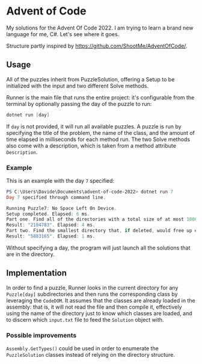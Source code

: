 # Advent of Code
My solutions for the Advent Of Code 2022. I am trying to learn a brand new language for me, C#. Let's see where it goes.

Structure partly inspired by https://github.com/ShootMe/AdventOfCode/.

## Usage

All of the puzzles inherit from PuzzleSolution, offering a Setup to be initialized with the input and two different Solve methods.

Runner is the main file that runs the entire project: it's configurable from the terminal by optionally passing the day of the puzzle to run:

```powershell
dotnet run [day]
```

If `day` is not provided, it will run all available puzzles. 
A puzzle is run by specifying the title of the problem, the name of the class, and the amount of time elapsed in milliseconds for each 
method run. The two Solve methods also come with a description, which is taken from a method attribute `Description`.

### Example
This is an example with the day `7` specified:
```powershell
PS C:\Users\Davide\Documents\advent-of-code-2022> dotnet run 7
Day 7 specified through command line.

Running Puzzle7: No Space Left On Device.
Setup completed. Elapsed: 6 ms.
Part one. Find all of the directories with a total size of at most 100000. What is the sum of the total sizes of those directories?
Result: "2104783". Elapsed: 4 ms.
Part two. Find the smallest directory that, if deleted, would free up enough space on the filesystem to run the update. What is the total size of that directory?
Result: "5883165". Elapsed: 1 ms.
```

Without specifying a day, the program will just launch all the solutions that are in the directory.

## Implementation

In order to find a puzzle, Runner looks in the current directory for any `Puzzle[day]` subdirectories and then runs the corresponding class by
leveraging the `CodeDOM`. It assumes that the classes are already loaded in the assembly: that is, it will not read the file and then compile it, 
effectively using the name of the directory just to know which classes are loaded, and to discern which `input.txt` file to feed the `Solution` object with. 

### Possible improvements

`Assembly.GetTypes()` could be used in order to enumerate the `PuzzleSolution` classes instead of relying on the directory structure.